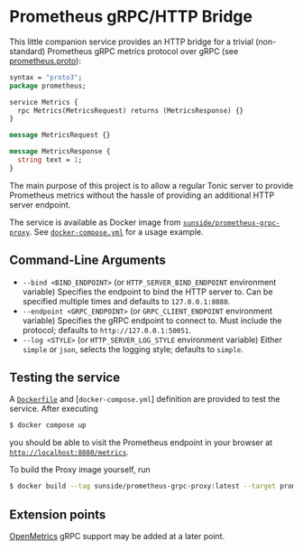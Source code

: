 # Prometheus gRPC/HTTP Bridge

This little companion service provides an HTTP bridge for a trivial (non-standard) Prometheus gRPC 
metrics protocol over gRPC (see [prometheus.proto](protos/prometheus/prometheus.proto)):

```protobuf
syntax = "proto3";
package prometheus;

service Metrics {
  rpc Metrics(MetricsRequest) returns (MetricsResponse) {}
}

message MetricsRequest {}

message MetricsResponse {
  string text = 1;
}
```

The main purpose of this project is to allow a regular Tonic server to provide Prometheus metrics without
the hassle of providing an additional HTTP server endpoint.

The service is available as Docker image from [`sunside/prometheus-grpc-proxy`](https://hub.docker.com/repository/docker/sunside/prometheus-grpc-proxy).
See [`docker-compose.yml`](docker-compose.yml) for a usage example.

## Command-Line Arguments

* `--bind <BIND_ENDPOINT>` (or `HTTP_SERVER_BIND_ENDPOINT` environment variable)
  Specifies the endpoint to bind the HTTP server to. Can be specified multiple times
  and defaults to `127.0.0.1:8080`.
* `--endpoint <GRPC_ENDPOINT>` (or `GRPC_CLIENT_ENDPOINT` environment variable)
  Specifies the gRPC endpoint to connect to. Must include the protocol; defaults to `http://127.0.0.1:50051`.
* `--log <STYLE>` (or `HTTP_SERVER_LOG_STYLE` environment variable)
  Either `simple` or `json`, selects the logging style; defaults to `simple`.

## Testing the service

A [`Dockerfile`](Dockerfile) and [`docker-compose.yml`] definition are provided to test the service.
After executing

```bash
$ docker compose up
```

you should be able to visit the Prometheus endpoint in your browser at [`http://localhost:8080/metrics`](http://localhost:8080/metrics).

To build the Proxy image yourself, run

```bash
$ docker build --tag sunside/prometheus-grpc-proxy:latest --target prometheus-grpc-proxy .
```

## Extension points

[OpenMetrics] gRPC support may be added at a later point.

[OpenMetrics]: https://github.com/OpenObservability/OpenMetrics/blob/main/proto/openmetrics_data_model.proto
